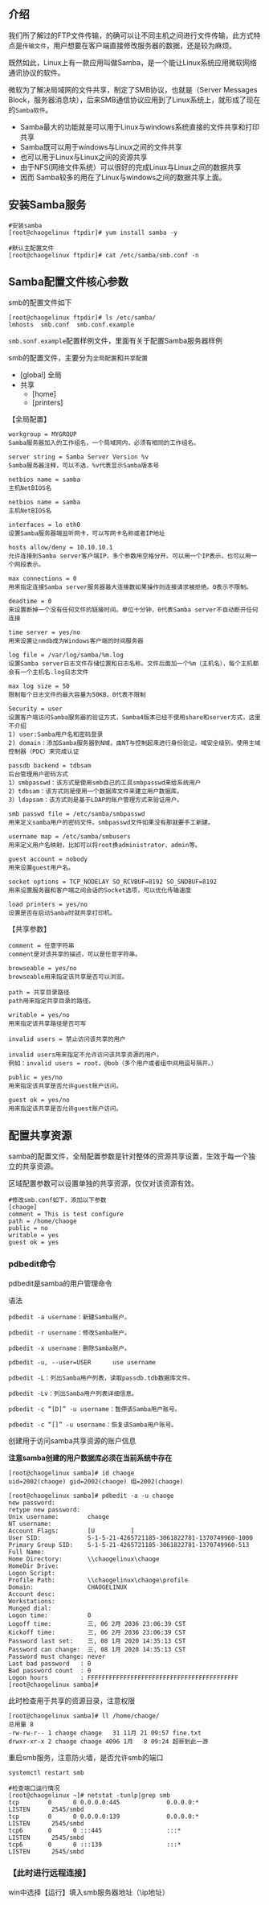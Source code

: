 ## 介绍

我们所了解过的FTP文件传输，的确可以让不同主机之间进行文件传输，此方式特点是`传输文件`，用户想要在客户端直接修改服务器的数据，还是较为麻烦。

既然如此，Linux上有一款应用叫做Samba，是一个能让Linux系统应用微软网络通讯协议的软件。

微软为了解决局域网的文件共享，制定了SMB协议，也就是（Server Messages Block，服务器消息块），后来SMB通信协议应用到了Linux系统上，就形成了现在的`Samba软件`。

- Samba最大的功能就是可以用于Linux与windows系统直接的文件共享和打印共享
- Samba既可以用于windows与Linux之间的文件共享
- 也可以用于Linux与Linux之间的资源共享
- 由于NFS(网络文件系统）可以很好的完成Linux与Linux之间的数据共享
- 因而 Samba较多的用在了Linux与windows之间的数据共享上面。

## 安装Samba服务

```
#安装samba
[root@chaogelinux ftpdir]# yum install samba -y

#默认主配置文件
[root@chaogelinux ftpdir]# cat /etc/samba/smb.conf -n
```

## Samba配置文件核心参数

smb的配置文件如下

```
[root@chaogelinux ftpdir]# ls /etc/samba/
lmhosts  smb.conf  smb.conf.example
```

`smb.sonf.example`配置样例文件，里面有关于配置Samba服务器样例

smb的配置文件，主要分为`全局配置`和`共享配置`

- [global] 全局
- 共享
  - [home]
  - [printers]

【全局配置】

```
workgroup = MYGROUP
Samba服务器加入的工作组名，一个局域网内，必须有相同的工作组名。

server string = Samba Server Version %v
Samba服务器注释，可以不选，%v代表显示Samba版本号

netbios name = samba
主机NetBIOS名

netbios name = samba
主机NetBIOS名

interfaces = lo eth0
设置Samba服务器端监听网卡，可以写网卡名称或者IP地址

hosts allow/deny = 10.10.10.1 
允许连接到Samba server客户端IP，多个参数用空格分开。可以用一个IP表示，也可以用一个网段表示。

max connections = 0
用来指定连接Samba server服务器最大连接数如果操作则连接请求被拒绝。0表示不限制。

deadtime = 0
来设置断掉一个没有任何文件的链接时间。单位十分钟，0代表Samba server不自动断开任何连接

time server = yes/no
用来设置让nmdb成为Windows客户端的时间服务器

log file = /var/log/samba/%m.log
设置Samba server日志文件存储位置和日志名称。文件后面加一个%m（主机名），每个主机都会有一个主机名.log日志文件

max log size = 50
限制每个日志文件的最大容量为50KB，0代表不限制

Security = user
设置客户端访问Samba服务器的验证方式，Samba4版本已经不使用share和server方式，这里不介绍
1) user:Samba用户名和密码登录
2) domain：添加Samba服务器到N域，由NT与控制起来进行身份验证。域安全级别，使用主域控制器（PDC）来完成认证

passdb backend = tdbsam
后台管理用户密码方式
1）smbpasswd：该方式是使用smb自己的工具smbpasswd来给系统用户
2）tdbsam：该方式则是使用一个数据库文件来建立用户数据库。
3）ldapsam：该方式则是基于LDAP的账户管理方式来验证用户。

smb passwd file = /etc/samba/smbpasswd
用来定义samba用户的密码文件。smbpasswd文件如果没有那就要手工新建。

username map = /etc/samba/smbusers
用来定义用户名映射，比如可以将root换administrator、admin等。

guest account = nobody
用来设置guest用户名。

socket options = TCP_NODELAY SO_RCVBUF=8192 SO_SNDBUF=8192
用来设置服务器和客户端之间会话的Socket选项，可以优化传输速度

load printers = yes/no
设置是否在启动Samba时就共享打印机。
```

【共享参数】

```
comment = 任意字符串
comment是对该共享的描述，可以是任意字符串。

browseable = yes/no
browseable用来指定该共享是否可以浏览。

path = 共享目录路径
path用来指定共享目录的路径。

writable = yes/no
用来指定该共享路径是否可写

invalid users = 禁止访问该共享的用户

invalid users用来指定不允许访问该共享资源的用户。
例如：invalid users = root，@bob（多个用户或者组中间用逗号隔开。）

public = yes/no
用来指定该共享是否允许guest账户访问。

guest ok = yes/no
用来指定该共享是否允许guest账户访问。
```

## 配置共享资源

samba的配置文件，全局配置参数是针对整体的资源共享设置，生效于每一个独立的共享资源。

区域配置参数可以设置单独的共享资源，仅仅对该资源有效。

```
#修改smb.conf如下，添加以下参数
[chaoge]
comment = This is test configure
path = /home/chaoge
public = no
writable = yes
guest ok = yes
```

### pdbedit命令

pdbedit是samba的用户管理命令

语法

```
pdbedit -a username：新建Samba账户。

pdbedit -r username：修改Samba账户。

pdbedit -x username：删除Samba账户。

pdbedit -u, --user=USER      use username

pdbedit -L：列出Samba用户列表，读取passdb.tdb数据库文件。

pdbedit -Lv：列出Samba用户列表详细信息。

pdbedit -c “[D]” -u username：暂停该Samba用户账号。

pdbedit -c “[]” -u username：恢复该Samba用户账号。
```

创建用于访问samba共享资源的账户信息

**注意samba创建的用户数据库必须在当前系统中存在**

```
[root@chaogelinux samba]# id chaoge
uid=2002(chaoge) gid=2002(chaoge) 组=2002(chaoge)

[root@chaogelinux samba]# pdbedit -a -u chaoge
new password:
retype new password:
Unix username:        chaoge
NT username:
Account Flags:        [U          ]
User SID:             S-1-5-21-4265721185-3061822781-1370749960-1000
Primary Group SID:    S-1-5-21-4265721185-3061822781-1370749960-513
Full Name:
Home Directory:       \\chaogelinux\chaoge
HomeDir Drive:
Logon Script:
Profile Path:         \\chaogelinux\chaoge\profile
Domain:               CHAOGELINUX
Account desc:
Workstations:
Munged dial:
Logon time:           0
Logoff time:          三, 06 2月 2036 23:06:39 CST
Kickoff time:         三, 06 2月 2036 23:06:39 CST
Password last set:    三, 08 1月 2020 14:35:13 CST
Password can change:  三, 08 1月 2020 14:35:13 CST
Password must change: never
Last bad password   : 0
Bad password count  : 0
Logon hours         : FFFFFFFFFFFFFFFFFFFFFFFFFFFFFFFFFFFFFFFFFF
[root@chaogelinux samba]#
```

此时检查用于共享的资源目录，注意权限

```
[root@chaogelinux samba]# ll /home/chaoge/
总用量 8
-rw-rw-r-- 1 chaoge chaoge   31 11月 21 09:57 fine.txt
drwxr-xr-x 2 chaoge chaoge 4096 1月   8 09:24 超哥到此一游
```

重启smb服务，注意防火墙，是否允许smb的端口

```
systemctl restart smb

#检查端口运行情况
[root@chaogelinux ~]# netstat -tunlp|grep smb
tcp        0      0 0.0.0.0:445             0.0.0.0:*               LISTEN      2545/smbd
tcp        0      0 0.0.0.0:139             0.0.0.0:*               LISTEN      2545/smbd
tcp6       0      0 :::445                  :::*                    LISTEN      2545/smbd
tcp6       0      0 :::139                  :::*                    LISTEN      2545/smbd
```

### 【此时进行远程连接】

win中选择【运行】填入smb服务器地址（\\ip地址）





